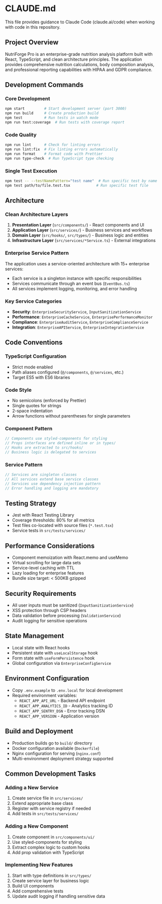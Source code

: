 # CLAUDE.md

This file provides guidance to Claude Code (claude.ai/code) when working with code in this repository.

## Project Overview

NutriForge Pro is an enterprise-grade nutrition analysis platform built with React, TypeScript, and clean architecture principles. The application provides comprehensive nutrition calculations, body composition analysis, and professional reporting capabilities with HIPAA and GDPR compliance.

## Development Commands

### Core Development
```bash
npm start         # Start development server (port 3000)
npm run build     # Create production build
npm test          # Run tests in watch mode
npm run test:coverage  # Run tests with coverage report
```

### Code Quality
```bash
npm run lint      # Check for linting errors
npm run lint:fix  # Fix linting errors automatically
npm run format    # Format code with Prettier
npm run type-check  # Run TypeScript type checking
```

### Single Test Execution
```bash
npm test -- --testNamePattern="test name"  # Run specific test by name
npm test path/to/file.test.tsx            # Run specific test file
```

## Architecture

### Clean Architecture Layers
1. **Presentation Layer** (`src/components/`) - React components and UI
2. **Application Layer** (`src/services/`) - Business services and workflows
3. **Domain Layer** (`src/hooks/`, `src/types/`) - Business logic and entities
4. **Infrastructure Layer** (`src/services/*Service.ts`) - External integrations

### Enterprise Service Pattern
The application uses a service-oriented architecture with 15+ enterprise services:
- Each service is a singleton instance with specific responsibilities
- Services communicate through an event bus (`EventBus.ts`)
- All services implement logging, monitoring, and error handling

### Key Service Categories
- **Security**: `EnterpriseSecurityService`, `InputSanitizationService`
- **Performance**: `EnterpriseCacheService`, `EnterprisePerformanceMonitor`
- **Compliance**: `EnterpriseAuditService`, `EnterpriseComplianceService`
- **Integration**: `EnterpriseAPIService`, `EnterpriseIntegrationService`

## Code Conventions

### TypeScript Configuration
- Strict mode enabled
- Path aliases configured (`@/components`, `@/services`, etc.)
- Target ES5 with ES6 libraries

### Code Style
- No semicolons (enforced by Prettier)
- Single quotes for strings
- 2-space indentation
- Arrow functions without parentheses for single parameters

### Component Pattern
```typescript
// Components use styled-components for styling
// Props interfaces are defined inline or in types/
// Hooks are extracted to src/hooks/
// Business logic is delegated to services
```

### Service Pattern
```typescript
// Services are singleton classes
// All services extend base service classes
// Services use dependency injection pattern
// Error handling and logging are mandatory
```

## Testing Strategy
- Jest with React Testing Library
- Coverage thresholds: 80% for all metrics
- Test files co-located with source files (`*.test.tsx`)
- Service tests in `src/tests/services/`

## Performance Considerations
- Component memoization with React.memo and useMemo
- Virtual scrolling for large data sets
- Service-level caching with TTL
- Lazy loading for enterprise features
- Bundle size target: < 500KB gzipped

## Security Requirements
- All user inputs must be sanitized (`InputSanitizationService`)
- XSS protection through CSP headers
- Data validation before processing (`ValidationService`)
- Audit logging for sensitive operations

## State Management
- Local state with React hooks
- Persistent state with `useLocalStorage` hook
- Form state with `useFormPersistence` hook
- Global configuration via `EnterpriseConfigService`

## Environment Configuration
- Copy `.env.example` to `.env.local` for local development
- Required environment variables:
  - `REACT_APP_API_URL` - Backend API endpoint
  - `REACT_APP_ANALYTICS_ID` - Analytics tracking ID
  - `REACT_APP_SENTRY_DSN` - Error tracking DSN
  - `REACT_APP_VERSION` - Application version

## Build and Deployment
- Production builds go to `build/` directory
- Docker configuration available (`Dockerfile`)
- Nginx configuration for serving (`nginx.conf`)
- Multi-environment deployment strategy supported

## Common Development Tasks

### Adding a New Service
1. Create service file in `src/services/`
2. Extend appropriate base class
3. Register with service registry if needed
4. Add tests in `src/tests/services/`

### Adding a New Component
1. Create component in `src/components/ui/`
2. Use styled-components for styling
3. Extract complex logic to custom hooks
4. Add prop validation with TypeScript

### Implementing New Features
1. Start with type definitions in `src/types/`
2. Create service layer for business logic
3. Build UI components
4. Add comprehensive tests
5. Update audit logging if handling sensitive data